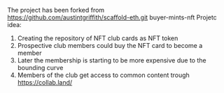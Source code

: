 The project has been forked from https://github.com/austintgriffith/scaffold-eth.git buyer-mints-nft
Projetc idea:
1) Creating the repository of NFT club cards as NFT token
2) Prospective club members could buy the NFT card to become a member
3) Later the membership is starting to be more expensive due to the bounding curve
4) Members of the club get access to common content trough https://collab.land/